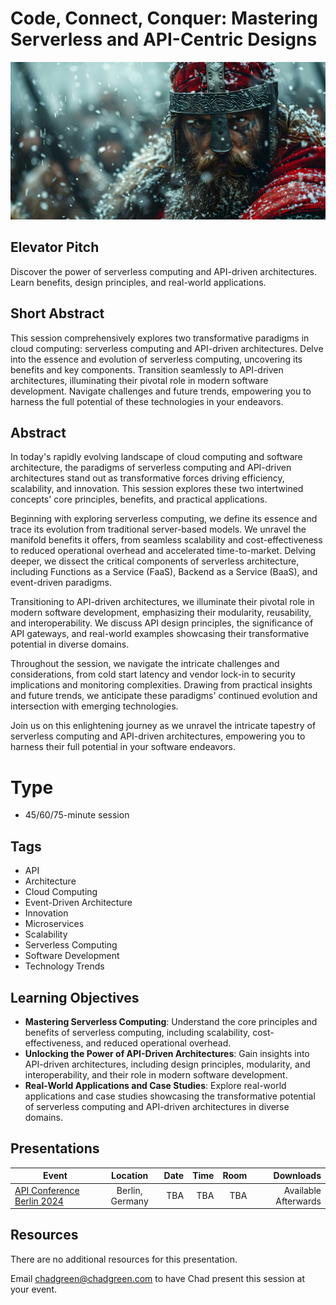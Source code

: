 # Code, Connect, Conquer: Mastering Serverless and API-Centric Designs

![Code, Connect, Conquer: Mastering Serverless and API-Centric Designs](thumbnail.jpg)

## Elevator Pitch

Discover the power of serverless computing and API-driven architectures. Learn benefits, design principles, and real-world applications.

## Short Abstract

This session comprehensively explores two transformative paradigms in cloud computing: serverless computing and API-driven architectures. Delve into the essence and evolution of serverless computing, uncovering its benefits and key components. Transition seamlessly to API-driven architectures, illuminating their pivotal role in modern software development. Navigate challenges and future trends, empowering you to harness the full potential of these technologies in your endeavors.

## Abstract
In today's rapidly evolving landscape of cloud computing and software architecture, the paradigms of serverless computing and API-driven architectures stand out as transformative forces driving efficiency, scalability, and innovation. This session explores these two intertwined concepts' core principles, benefits, and practical applications.

Beginning with exploring serverless computing, we define its essence and trace its evolution from traditional server-based models. We unravel the manifold benefits it offers, from seamless scalability and cost-effectiveness to reduced operational overhead and accelerated time-to-market. Delving deeper, we dissect the critical components of serverless architecture, including Functions as a Service (FaaS), Backend as a Service (BaaS), and event-driven paradigms.

Transitioning to API-driven architectures, we illuminate their pivotal role in modern software development, emphasizing their modularity, reusability, and interoperability. We discuss API design principles, the significance of API gateways, and real-world examples showcasing their transformative potential in diverse domains.

Throughout the session, we navigate the intricate challenges and considerations, from cold start latency and vendor lock-in to security implications and monitoring complexities. Drawing from practical insights and future trends, we anticipate these paradigms' continued evolution and intersection with emerging technologies.

Join us on this enlightening journey as we unravel the intricate tapestry of serverless computing and API-driven architectures, empowering you to harness their full potential in your software endeavors.

# Type
- 45/60/75-minute session

## Tags
- API
- Architecture
- Cloud Computing
- Event-Driven Architecture
- Innovation
- Microservices
- Scalability
- Serverless Computing
- Software Development
- Technology Trends

## Learning Objectives
- **Mastering Serverless Computing**: Understand the core principles and benefits of serverless computing, including scalability, cost-effectiveness, and reduced operational overhead.
- **Unlocking the Power of API-Driven Architectures**: Gain insights into API-driven architectures, including design principles, modularity, and interoperability, and their role in modern software development.
- **Real-World Applications and Case Studies**: Explore real-world applications and case studies showcasing the transformative potential of serverless computing and API-driven architectures in diverse domains.

## Presentations

| Event | Location | Date | Time | Room | Downloads |
|-------|:--------:|-----:|-----:|-----:|----------:|
| [API Conference Berlin 2024](https://apiconference.net/berlin/) | Berlin, Germany | TBA | TBA | TBA | Available Afterwards |

## Resources
There are no additional resources for this presentation.

Email [chadgreen@chadgreen.com](mailto:chadgreen@chadgreen.com?subject=Presentation%20Request:%20Code%20Connect%20Conquer) to have Chad present this session at your event.
